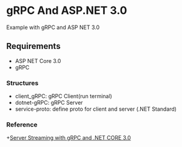 # gRPC And ASP.NET 3.0
Example with gRPC and ASP NET 3.0

## Requirements
+ ASP NET Core 3.0
+ gRPC

### Structures
+ client_gRPC: gRPC Client(run terminal)
+ dotnet-gRPC: gRPC Server
+ service-proto: define proto for client and server (.NET Standard)


### Reference
+[Server Streaming with gRPC and .NET CORE 3.0](https://www.stevejgordon.co.uk/server-streaming-with-grpc-in-asp-dotnet-core)
